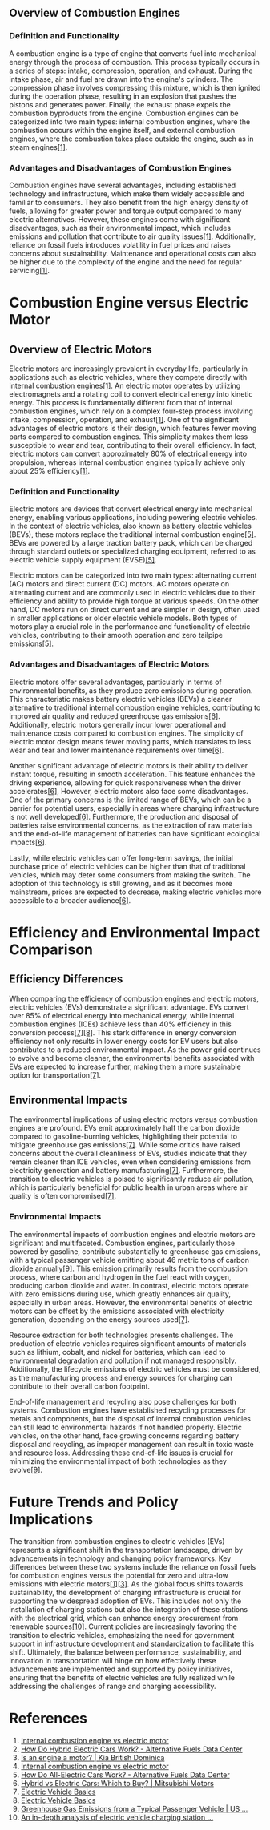 ## Overview of Combustion Engines

### Definition and Functionality

A combustion engine is a type of engine that converts fuel into mechanical energy through the process of combustion. This process typically occurs in a series of steps: intake, compression, operation, and exhaust. During the intake phase, air and fuel are drawn into the engine's cylinders. The compression phase involves compressing this mixture, which is then ignited during the operation phase, resulting in an explosion that pushes the pistons and generates power. Finally, the exhaust phase expels the combustion byproducts from the engine. Combustion engines can be categorized into two main types: internal combustion engines, where the combustion occurs within the engine itself, and external combustion engines, where the combustion takes place outside the engine, such as in steam engines[[1]](https://www.aldautomotive.at/en/useful-information/mobility-blog/articles/internal-combustion-engine-vs-electric-motor).

### Advantages and Disadvantages of Combustion Engines

Combustion engines have several advantages, including established technology and infrastructure, which make them widely accessible and familiar to consumers. They also benefit from the high energy density of fuels, allowing for greater power and torque output compared to many electric alternatives. However, these engines come with significant disadvantages, such as their environmental impact, which includes emissions and pollution that contribute to air quality issues[[1]](https://www.aldautomotive.at/en/useful-information/mobility-blog/articles/internal-combustion-engine-vs-electric-motor). Additionally, reliance on fossil fuels introduces volatility in fuel prices and raises concerns about sustainability. Maintenance and operational costs can also be higher due to the complexity of the engine and the need for regular servicing[[1]](https://www.aldautomotive.at/en/useful-information/mobility-blog/articles/internal-combustion-engine-vs-electric-motor).

# Combustion Engine versus Electric Motor

## Overview of Electric Motors

Electric motors are increasingly prevalent in everyday life, particularly in applications such as electric vehicles, where they compete directly with internal combustion engines[[1]](https://www.aldautomotive.at/en/useful-information/mobility-blog/articles/internal-combustion-engine-vs-electric-motor). An electric motor operates by utilizing electromagnets and a rotating coil to convert electrical energy into kinetic energy. This process is fundamentally different from that of internal combustion engines, which rely on a complex four-step process involving intake, compression, operation, and exhaust[[1]](https://www.aldautomotive.at/en/useful-information/mobility-blog/articles/internal-combustion-engine-vs-electric-motor). One of the significant advantages of electric motors is their design, which features fewer moving parts compared to combustion engines. This simplicity makes them less susceptible to wear and tear, contributing to their overall efficiency. In fact, electric motors can convert approximately 80% of electrical energy into propulsion, whereas internal combustion engines typically achieve only about 25% efficiency[[1]](https://www.aldautomotive.at/en/useful-information/mobility-blog/articles/internal-combustion-engine-vs-electric-motor).

### Definition and Functionality

Electric motors are devices that convert electrical energy into mechanical energy, enabling various applications, including powering electric vehicles. In the context of electric vehicles, also known as battery electric vehicles (BEVs), these motors replace the traditional internal combustion engine[[5]](https://afdc.energy.gov/vehicles/how-do-all-electric-cars-work). BEVs are powered by a large traction battery pack, which can be charged through standard outlets or specialized charging equipment, referred to as electric vehicle supply equipment (EVSE)[[5]](https://afdc.energy.gov/vehicles/how-do-all-electric-cars-work). 

Electric motors can be categorized into two main types: alternating current (AC) motors and direct current (DC) motors. AC motors operate on alternating current and are commonly used in electric vehicles due to their efficiency and ability to provide high torque at various speeds. On the other hand, DC motors run on direct current and are simpler in design, often used in smaller applications or older electric vehicle models. Both types of motors play a crucial role in the performance and functionality of electric vehicles, contributing to their smooth operation and zero tailpipe emissions[[5]](https://afdc.energy.gov/vehicles/how-do-all-electric-cars-work).

### Advantages and Disadvantages of Electric Motors

Electric motors offer several advantages, particularly in terms of environmental benefits, as they produce zero emissions during operation. This characteristic makes battery electric vehicles (BEVs) a cleaner alternative to traditional internal combustion engine vehicles, contributing to improved air quality and reduced greenhouse gas emissions[[6]](https://www.mitsubishicars.com/hybrid-vs-electric-cars). Additionally, electric motors generally incur lower operational and maintenance costs compared to combustion engines. The simplicity of electric motor design means fewer moving parts, which translates to less wear and tear and lower maintenance requirements over time[[6]](https://www.mitsubishicars.com/hybrid-vs-electric-cars).

Another significant advantage of electric motors is their ability to deliver instant torque, resulting in smooth acceleration. This feature enhances the driving experience, allowing for quick responsiveness when the driver accelerates[[6]](https://www.mitsubishicars.com/hybrid-vs-electric-cars). However, electric motors also face some disadvantages. One of the primary concerns is the limited range of BEVs, which can be a barrier for potential users, especially in areas where charging infrastructure is not well developed[[6]](https://www.mitsubishicars.com/hybrid-vs-electric-cars). Furthermore, the production and disposal of batteries raise environmental concerns, as the extraction of raw materials and the end-of-life management of batteries can have significant ecological impacts[[6]](https://www.mitsubishicars.com/hybrid-vs-electric-cars).

Lastly, while electric vehicles can offer long-term savings, the initial purchase price of electric vehicles can be higher than that of traditional vehicles, which may deter some consumers from making the switch. The adoption of this technology is still growing, and as it becomes more mainstream, prices are expected to decrease, making electric vehicles more accessible to a broader audience[[6]](https://www.mitsubishicars.com/hybrid-vs-electric-cars).

# Efficiency and Environmental Impact Comparison

## Efficiency Differences

When comparing the efficiency of combustion engines and electric motors, electric vehicles (EVs) demonstrate a significant advantage. EVs convert over 85% of electrical energy into mechanical energy, while internal combustion engines (ICEs) achieve less than 40% efficiency in this conversion process[[7]](https://www.nrdc.org/bio/madhur-boloor/electric-vehicle-basics)[[8]](https://www.nrdc.org/bio/madhur-boloor/electric-vehicle-basics). This stark difference in energy conversion efficiency not only results in lower energy costs for EV users but also contributes to a reduced environmental impact. As the power grid continues to evolve and become cleaner, the environmental benefits associated with EVs are expected to increase further, making them a more sustainable option for transportation[[7]](https://www.nrdc.org/bio/madhur-boloor/electric-vehicle-basics).

## Environmental Impacts

The environmental implications of using electric motors versus combustion engines are profound. EVs emit approximately half the carbon dioxide compared to gasoline-burning vehicles, highlighting their potential to mitigate greenhouse gas emissions[[7]](https://www.nrdc.org/bio/madhur-boloor/electric-vehicle-basics). While some critics have raised concerns about the overall cleanliness of EVs, studies indicate that they remain cleaner than ICE vehicles, even when considering emissions from electricity generation and battery manufacturing[[7]](https://www.nrdc.org/bio/madhur-boloor/electric-vehicle-basics). Furthermore, the transition to electric vehicles is poised to significantly reduce air pollution, which is particularly beneficial for public health in urban areas where air quality is often compromised[[7]](https://www.nrdc.org/bio/madhur-boloor/electric-vehicle-basics).

### Environmental Impacts

The environmental impacts of combustion engines and electric motors are significant and multifaceted. Combustion engines, particularly those powered by gasoline, contribute substantially to greenhouse gas emissions, with a typical passenger vehicle emitting about 46 metric tons of carbon dioxide annually[[9]](https://www.epa.gov/greenvehicles/greenhouse-gas-emissions-typical-passenger-vehicle). This emission primarily results from the combustion process, where carbon and hydrogen in the fuel react with oxygen, producing carbon dioxide and water. In contrast, electric motors operate with zero emissions during use, which greatly enhances air quality, especially in urban areas. However, the environmental benefits of electric motors can be offset by the emissions associated with electricity generation, depending on the energy sources used[[7]](https://www.nrdc.org/bio/madhur-boloor/electric-vehicle-basics).

Resource extraction for both technologies presents challenges. The production of electric vehicles requires significant amounts of materials such as lithium, cobalt, and nickel for batteries, which can lead to environmental degradation and pollution if not managed responsibly. Additionally, the lifecycle emissions of electric vehicles must be considered, as the manufacturing process and energy sources for charging can contribute to their overall carbon footprint.

End-of-life management and recycling also pose challenges for both systems. Combustion engines have established recycling processes for metals and components, but the disposal of internal combustion vehicles can still lead to environmental hazards if not handled properly. Electric vehicles, on the other hand, face growing concerns regarding battery disposal and recycling, as improper management can result in toxic waste and resource loss. Addressing these end-of-life issues is crucial for minimizing the environmental impact of both technologies as they evolve[[9]](https://www.epa.gov/greenvehicles/greenhouse-gas-emissions-typical-passenger-vehicle).

# Future Trends and Policy Implications

The transition from combustion engines to electric vehicles (EVs) represents a significant shift in the transportation landscape, driven by advancements in technology and changing policy frameworks. Key differences between these two systems include the reliance on fossil fuels for combustion engines versus the potential for zero and ultra-low emissions with electric motors[[1]](https://www.aldautomotive.at/en/useful-information/mobility-blog/articles/internal-combustion-engine-vs-electric-motor)[[3]](https://www.kia.com/dm/discover-kia/ask/is-an-engine-a-motor.html). As the global focus shifts towards sustainability, the development of charging infrastructure is crucial for supporting the widespread adoption of EVs. This includes not only the installation of charging stations but also the integration of these stations with the electrical grid, which can enhance energy procurement from renewable sources[[10]](https://www.sciencedirect.com/science/article/pii/S2352484722017346). Current policies are increasingly favoring the transition to electric vehicles, emphasizing the need for government support in infrastructure development and standardization to facilitate this shift. Ultimately, the balance between performance, sustainability, and innovation in transportation will hinge on how effectively these advancements are implemented and supported by policy initiatives, ensuring that the benefits of electric vehicles are fully realized while addressing the challenges of range and charging accessibility.


# References
1. [Internal combustion engine vs electric motor](https://www.aldautomotive.at/en/useful-information/mobility-blog/articles/internal-combustion-engine-vs-electric-motor)
2. [How Do Hybrid Electric Cars Work? - Alternative Fuels Data Center](https://afdc.energy.gov/vehicles/how-do-hybrid-electric-cars-work)
3. [Is an engine a motor? | Kia British Dominica](https://www.kia.com/dm/discover-kia/ask/is-an-engine-a-motor.html)
4. [Internal combustion engine vs electric motor](https://www.aldautomotive.at/en/useful-information/mobility-blog/articles/internal-combustion-engine-vs-electric-motor)
5. [How Do All-Electric Cars Work? - Alternative Fuels Data Center](https://afdc.energy.gov/vehicles/how-do-all-electric-cars-work)
6. [Hybrid vs Electric Cars: Which to Buy? | Mitsubishi Motors](https://www.mitsubishicars.com/hybrid-vs-electric-cars)
7. [Electric Vehicle Basics](https://www.nrdc.org/bio/madhur-boloor/electric-vehicle-basics)
8. [Electric Vehicle Basics](https://www.nrdc.org/bio/madhur-boloor/electric-vehicle-basics)
9. [Greenhouse Gas Emissions from a Typical Passenger Vehicle | US ...](https://www.epa.gov/greenvehicles/greenhouse-gas-emissions-typical-passenger-vehicle)
10. [An in-depth analysis of electric vehicle charging station ...](https://www.sciencedirect.com/science/article/pii/S2352484722017346)

    